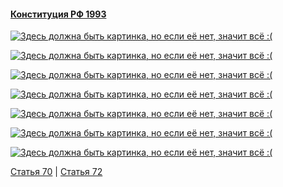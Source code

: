 #### [Конституция РФ 1993](https://lalawland.github.io/eurasia/russia/const)

[![Здесь должна быть картинка, но если её нет, значит всё :(](https://sun9-north.userapi.com/sun9-79/s/v1/ig2/2hPh16Z9p2Oy-qQ-NOuVr4OwOkrmIo1M5lEKyNSf_P7BQeikZ5OOc4Z8l4EpGSKyfJoYS27Mz804FV0OTU98tkGf.jpg?size=1280x720&quality=95&type=album)](https://sun9-north.userapi.com/sun9-79/s/v1/ig2/2hPh16Z9p2Oy-qQ-NOuVr4OwOkrmIo1M5lEKyNSf_P7BQeikZ5OOc4Z8l4EpGSKyfJoYS27Mz804FV0OTU98tkGf.jpg?size=1280x720&quality=95&type=album)

[![Здесь должна быть картинка, но если её нет, значит всё :(](https://sun9-north.userapi.com/sun9-78/s/v1/ig2/xNEk8w2C3RvMI36_PvsU1eF3Suxz7Vr0noiWHdTYxbL156PVaaGUmkBigKGgifHZiACZKhFpdoeZ_XSPCb9uybVV.jpg?size=1280x720&quality=95&type=album)](https://sun9-north.userapi.com/sun9-78/s/v1/ig2/xNEk8w2C3RvMI36_PvsU1eF3Suxz7Vr0noiWHdTYxbL156PVaaGUmkBigKGgifHZiACZKhFpdoeZ_XSPCb9uybVV.jpg?size=1280x720&quality=95&type=album)

[![Здесь должна быть картинка, но если её нет, значит всё :(](https://sun9-west.userapi.com/sun9-12/s/v1/ig2/EoTcRnLxUD08L7jCri8NwnKvPQgr_M9iYWAf7diM0EiRGw8Ra1vQ6FTY85Eoc6jfbKm55R6VT81apJQCJxY70h9G.jpg?size=1280x720&quality=95&type=album)](https://sun9-west.userapi.com/sun9-12/s/v1/ig2/EoTcRnLxUD08L7jCri8NwnKvPQgr_M9iYWAf7diM0EiRGw8Ra1vQ6FTY85Eoc6jfbKm55R6VT81apJQCJxY70h9G.jpg?size=1280x720&quality=95&type=album)

[![Здесь должна быть картинка, но если её нет, значит всё :(](https://sun9-west.userapi.com/sun9-50/s/v1/ig2/3qFdEeIEiHPAuxdxE4e3mks8z_K36AAKWKNH0wSP3zSXjI3fTtaM_8hLxphmeWynb9ohDV72wYPzj4E_KmY6wels.jpg?size=1280x720&quality=95&type=album)](https://sun9-west.userapi.com/sun9-50/s/v1/ig2/3qFdEeIEiHPAuxdxE4e3mks8z_K36AAKWKNH0wSP3zSXjI3fTtaM_8hLxphmeWynb9ohDV72wYPzj4E_KmY6wels.jpg?size=1280x720&quality=95&type=album)

[![Здесь должна быть картинка, но если её нет, значит всё :(](https://sun9-east.userapi.com/sun9-74/s/v1/ig2/pXN5Ss5Fb2xl2tkU407WbKszcJL4qZMvSy1fc35Qc3Z-bu5JjgHOxBjqTX1jna4EA6BQjq73n8hCrcWfVHPBRpyb.jpg?size=1280x720&quality=95&type=album)](https://sun9-east.userapi.com/sun9-74/s/v1/ig2/pXN5Ss5Fb2xl2tkU407WbKszcJL4qZMvSy1fc35Qc3Z-bu5JjgHOxBjqTX1jna4EA6BQjq73n8hCrcWfVHPBRpyb.jpg?size=1280x720&quality=95&type=album)

[![Здесь должна быть картинка, но если её нет, значит всё :(](https://sun9-east.userapi.com/sun9-29/s/v1/ig2/BZv89B_usxFMUGQDWvbPvfjluDBySscjwb5fJ5bqfK7INUbqXlalmgUGlaTf5mUveG6s3Oeky-LGB3eGlUyOfUQH.jpg?size=1280x720&quality=95&type=album)](https://sun9-east.userapi.com/sun9-29/s/v1/ig2/BZv89B_usxFMUGQDWvbPvfjluDBySscjwb5fJ5bqfK7INUbqXlalmgUGlaTf5mUveG6s3Oeky-LGB3eGlUyOfUQH.jpg?size=1280x720&quality=95&type=album)

[![Здесь должна быть картинка, но если её нет, значит всё :(](https://sun9-west.userapi.com/sun9-51/s/v1/ig2/s11okr23zMnrv8e467tU5py7vBRXaMgQwsaYJ9OugXghXoiujb4YWth_gBwS4COwyRNGg5E07IH9c-Gky2C-7cUb.jpg?size=1280x720&quality=95&type=album)](https://sun9-west.userapi.com/sun9-51/s/v1/ig2/s11okr23zMnrv8e467tU5py7vBRXaMgQwsaYJ9OugXghXoiujb4YWth_gBwS4COwyRNGg5E07IH9c-Gky2C-7cUb.jpg?size=1280x720&quality=95&type=album)

[Статья 70](https://lalawland.github.io/eurasia/russia/const/art70) | [Статья 72](https://lalawland.github.io/eurasia/russia/const/art72)
